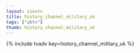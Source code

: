 ```yaml
--- 
layout: sieutv
title: history_channel_military_uk
tags: ["uktv"]
thumb: history_channel_military_uk
---
```

{% include tvadv key=history_channel_military_uk %}
